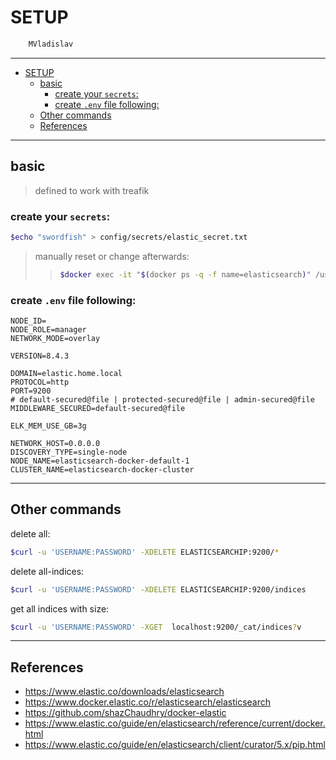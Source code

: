 # SETUP

```sh
    MVladislav
```

---

- [SETUP](#setup)
  - [basic](#basic)
    - [create your `secrets`:](#create-your-secrets)
    - [create `.env` file following:](#create-env-file-following)
  - [Other commands](#other-commands)
  - [References](#references)

---

## basic

> defined to work with treafik

### create your `secrets`:

```sh
$echo "swordfish" > config/secrets/elastic_secret.txt
```

> manually reset or change afterwards:
>
> > ```sh
> > $docker exec -it "$(docker ps -q -f name=elasticsearch)" /usr/share/elasticsearch/bin/elasticsearch-reset-password -u elastic
> > ```

### create `.env` file following:

```env
NODE_ID=
NODE_ROLE=manager
NETWORK_MODE=overlay

VERSION=8.4.3

DOMAIN=elastic.home.local
PROTOCOL=http
PORT=9200
# default-secured@file | protected-secured@file | admin-secured@file
MIDDLEWARE_SECURED=default-secured@file

ELK_MEM_USE_GB=3g

NETWORK_HOST=0.0.0.0
DISCOVERY_TYPE=single-node
NODE_NAME=elasticsearch-docker-default-1
CLUSTER_NAME=elasticsearch-docker-cluster
```

---

## Other commands

delete all:

```sh
$curl -u 'USERNAME:PASSWORD' -XDELETE ELASTICSEARCHIP:9200/*
```

delete all-indices:

```sh
$curl -u 'USERNAME:PASSWORD' -XDELETE ELASTICSEARCHIP:9200/indices
```

get all indices with size:

```sh
$curl -u 'USERNAME:PASSWORD' -XGET  localhost:9200/_cat/indices?v
```

---

## References

- <https://www.elastic.co/downloads/elasticsearch>
- <https://www.docker.elastic.co/r/elasticsearch/elasticsearch>
- <https://github.com/shazChaudhry/docker-elastic>
- <https://www.elastic.co/guide/en/elasticsearch/reference/current/docker.html>
- <https://www.elastic.co/guide/en/elasticsearch/client/curator/5.x/pip.html>
